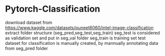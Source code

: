 # Pytorch-Classification

download dataset from https://www.kaggle.com/datasets/puneet6060/intel-image-classification
extract folder structure (seg_pred,seg_test,seg_train)
seg_test is considered as validation set and put in seg_val folder
seg_train is training set
test dataset for classification is manually created, by mannually annotating data from seg_pred folder
